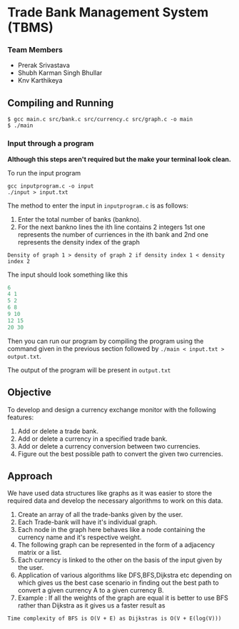 # Trade Bank Management System (TBMS)

### Team Members

- Prerak Srivastava
- Shubh Karman Singh Bhullar
- Knv Karthikeya

## Compiling and Running

```
$ gcc main.c src/bank.c src/currency.c src/graph.c -o main
$ ./main
```

### Input through a program

**Although this steps aren't required but the make your terminal look clean.**

To run the input program

```
gcc inputprogram.c -o input
./input > input.txt
```

The method to enter the input in `inputprogram.c` is as follows:

1. Enter the total number of banks (bankno).
2. For the next bankno lines the ith line contains 2 integers 1st one represents the number of curriences in the ith bank and 2nd one represents the density index of the graph

```
Density of graph 1 > density of graph 2 if density index 1 < density index 2 
```

The input should look something like this

```cpp
6 
4 1
5 2 
6 8 
9 10
12 15
20 30
```

Then you can run our program by compiling the program using the command given in the previous section followed by `./main < input.txt > output.txt`.

The output of the program will be present in `output.txt`

## Objective

To develop and design a currency exchange monitor with the following features:

1. Add or delete a trade bank.
2. Add or delete a currency in a specified trade bank.
3. Add or delete a currency conversion between two currencies.
4. Figure out the best possible path to convert the given two currencies.

## Approach

We have used data structures like graphs as it was easier to store the required data and develop the necessary algorithms to work on this data.

1. Create an array of all the trade-banks given by the user.
2. Each Trade-bank will have it's individual graph.
3. Each node in the graph here behaves like a node containing the currency name and it's respective weight.
4. The following graph can be represented in the form of a adjacency matrix or a list.
5. Each currency is linked to the other on the basis of the input given by the user.
6. Application of various algorithms like DFS,BFS,Dijkstra etc depending on which gives us the best case scenario in finding out the best path to convert a given currency A to a given currency B.
7. Example : If all the weights of the graph are equal it is better to use BFS rather than Dijkstra as it gives us a faster result as

```
Time complexity of BFS is O(V + E) as Dijkstras is O(V + E(log(V))) 
```
